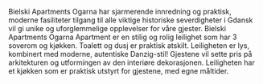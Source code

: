 Bielski Apartments Ogarna har sjarmerende innredning og praktisk, moderne fasiliteter tilgang til alle viktige historiske severdigheter i Gdansk vil gi unike og uforglemmelige opplevelser for våre gjester. Bielski Apartments Ogarna Apartment er en stilig og rolig leilighet som har 3 soverom og kjøkken. Toalett og dusj er praktisk atskilt. Leiligheten er lys, kombinert med moderne, autentiske Danzig-stil! Gjestene vil sette pris på arkitekturen og utformingen av den interiøre dekorasjonen. Leiligheten har et kjøkken som er praktisk utstyrt for gjestene, med egne måltider.